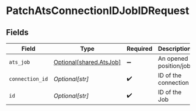 # PatchAtsConnectionIDJobIDRequest


## Fields

| Field                                                        | Type                                                         | Required                                                     | Description                                                  |
| ------------------------------------------------------------ | ------------------------------------------------------------ | ------------------------------------------------------------ | ------------------------------------------------------------ |
| `ats_job`                                                    | [Optional[shared.AtsJob]](undefined/models/shared/atsjob.md) | :heavy_minus_sign:                                           | An opened position/job                                       |
| `connection_id`                                              | *Optional[str]*                                              | :heavy_check_mark:                                           | ID of the connection                                         |
| `id`                                                         | *Optional[str]*                                              | :heavy_check_mark:                                           | ID of the Job                                                |